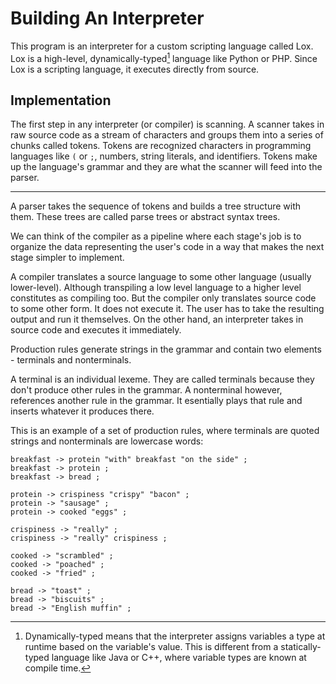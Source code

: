 # Building An Interpreter
This program is an interpreter for a custom scripting language called Lox. Lox is a high-level, dynamically-typed[^1] language like Python or PHP. Since Lox is a scripting language, it executes directly from source.

## Implementation
The first step in any interpreter (or compiler) is scanning. A scanner takes in raw source code as a stream of characters and groups them into a series of chunks called tokens. Tokens are recognized characters in programming languages like `(` or `;`, numbers, string literals, and identifiers. Tokens make up the language's grammar and they are what the scanner will feed into the parser.

-----------------------------------------

A parser takes the sequence of tokens and builds a tree structure with them. These trees are called parse trees or abstract syntax trees.

We can think of the compiler as a pipeline where each stage's job is to organize the data representing the user's code in a way that makes
the next stage simpler to implement.

A compiler translates a source language to some other language (usually lower-level). Although transpiling a low level language to a
higher level constitutes as compiling too. But the compiler only translates source code to some other form. It does not execute it. The user
has to take the resulting output and run it themselves. On the other hand, an interpreter takes in source code and executes it immediately.

Production rules generate strings in the grammar and contain two elements - terminals and nonterminals.

A terminal is an individual lexeme. They are called terminals because they don't produce other rules in the grammar. A nonterminal however, references another rule in the grammar. It esentially plays that rule and inserts whatever it produces there.

This is an example of a set of production rules, where terminals are quoted strings and nonterminals are lowercase words:
```
breakfast -> protein "with" breakfast "on the side" ;
breakfast -> protein ;
breakfast -> bread ;

protein -> crispiness "crispy" "bacon" ;
protein -> "sausage" ;
protein -> cooked "eggs" ;

crispiness -> "really" ;
crispiness -> "really" crispiness ;

cooked -> "scrambled" ;
cooked -> "poached" ;
cooked -> "fried" ;

bread -> "toast" ;
bread -> "biscuits" ;
bread -> "English muffin" ;
```



[^1]: Dynamically-typed means that the interpreter assigns variables a type at runtime based on the variable's value. This is different from
a statically-typed language like Java or C++, where variable types are known at compile time.
